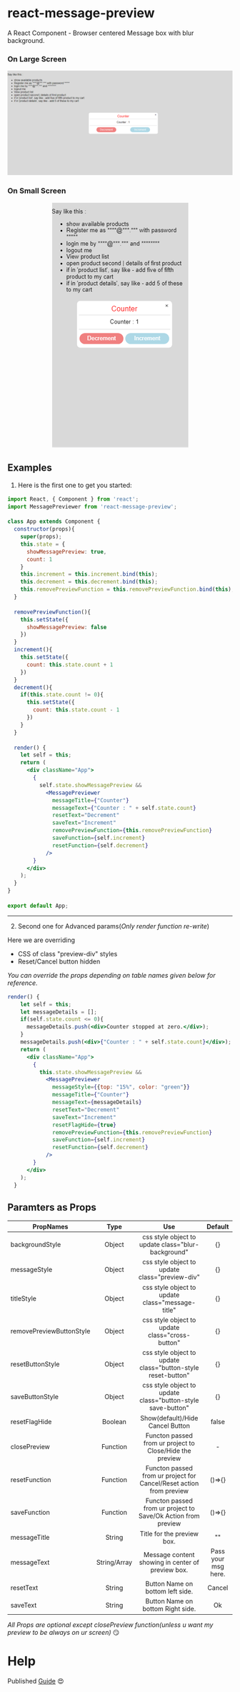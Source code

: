 # react-message-preview
A React Component - Browser centered Message box with blur background.

### On Large Screen
<div align="center">
  <img src="https://github.com/sachinlamba/react-message-preview/blob/master/previewLargeScreen.PNG" />
</div>

### On Small Screen
<div align="center">
  <img src="https://github.com/sachinlamba/react-message-preview/blob/master/previewSmallScreen.PNG" />
</div>

## Examples
1. Here is the first one to get you started:
```jsx
import React, { Component } from 'react';
import MessagePreviewer from 'react-message-preview';

class App extends Component {
  constructor(props){
    super(props);
    this.state = {
      showMessagePreview: true,
      count: 1
    }
    this.increment = this.increment.bind(this);
    this.decrement = this.decrement.bind(this);
    this.removePreviewFunction = this.removePreviewFunction.bind(this);
  }

  removePreviewFunction(){
    this.setState({
      showMessagePreview: false
    })
  }
  increment(){
    this.setState({
      count: this.state.count + 1
    })
  }
  decrement(){
    if(this.state.count != 0){
      this.setState({
        count: this.state.count - 1
      })
    }
  }

  render() {
    let self = this;
    return (
      <div className="App">
        {
          self.state.showMessagePreview &&
            <MessagePreviewer
              messageTitle={"Counter"}
              messageText={"Counter : " + self.state.count}
              resetText="Decrement"
              saveText="Increment"
              removePreviewFunction={this.removePreviewFunction}
              saveFunction={self.increment}
              resetFunction={self.decrement}
            />
        }
      </div>
    );
  }
}

export default App;
```
---
2. Second one for Advanced params(*Only render function re-write*)

Here we are overriding
* CSS of class "preview-div" styles
* Reset/Cancel button hidden

*You can override the props depending on table names given below for reference.*
```jsx
render() {
    let self = this;
    let messageDetails = [];
    if(self.state.count <= 0){
      messageDetails.push(<div>Counter stopped at zero.</div>);
    }
    messageDetails.push(<div>{"Counter : " + self.state.count}</div>);
    return (
      <div className="App">
        {
          this.state.showMessagePreview &&
            <MessagePreviewer
              messageStyle={{top: "15%", color: "green"}}
              messageTitle={"Counter"}
              messageText={messageDetails}
              resetText="Decrement"
              saveText="Increment"
              resetFlagHide={true}
              removePreviewFunction={this.removePreviewFunction}
              saveFunction={self.increment}
              resetFunction={self.decrement}
            />
        }
      </div>
    );
  }
```



## Paramters as Props

| PropNames     | Type                  |     Use      |  Default |
| ------------- |:--------------------: |:-------------:|:-------------:|
| backgroundStyle           | Object      |    css style object to update class="blur-background"                   | {}          |
| messageStyle              | Object      |    css style object to update class="preview-div"                       | {}          |
| titleStyle                | Object      |    css style object to update class="message-title"                     | {}          |
| removePreviewButtonStyle  | Object      |    css style object to update class="cross-button"                      | {}          |
| resetButtonStyle          | Object      |    css style object to update class="button-style reset-button"         | {}          |
| saveButtonStyle           | Object      |    css style object to update class="button-style save-button"          | {}          |
| resetFlagHide             | Boolean     |    Show(default)/Hide Cancel Button                                     | false       |
| closePreview              | Function    |    Functon passed from ur project to Close/Hide the preview             | -           |
| resetFunction             | Function    |    Functon passed from ur project for Cancel/Reset action from preview  | ()=>{}      |
| saveFunction              | Function    |    Functon passed from ur project to Save/Ok Action from preview        | ()=>{}      |
| messageTitle              | String      |    Title for the preview box.                                           | ""          |
| messageText               | String/Array|    Message content showing in center of preview box.                    | Pass your msg         here.      |
| resetText                 | String      |    Button Name on bottom left side.                                     | Cancel      |
| saveText                  | String      |    Button Name on bottom Right side.                                    | Ok          |

*All Props are optional except closePreview function(unless u want my preview to be always on ur screen)* :smirk:


# Help
Published [Guide](http://jasonwatmore.com/post/2018/04/14/react-npm-how-to-publish-a-react-component-to-npm) :heart_eyes:
